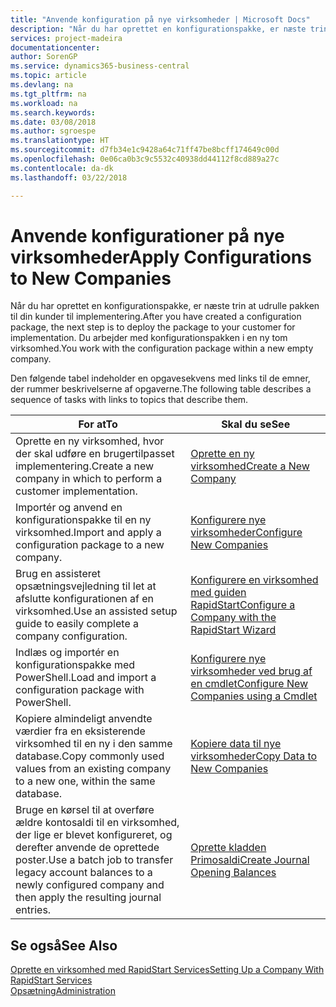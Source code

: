 ```yaml
---
title: "Anvende konfiguration på nye virksomheder | Microsoft Docs"
description: "Når du har oprettet en konfigurationspakke, er næste trin at udrulle pakken til din kunder til implementering. Du kan bruge konfigurationen med en ny tom virksomhed."
services: project-madeira
documentationcenter: 
author: SorenGP
ms.service: dynamics365-business-central
ms.topic: article
ms.devlang: na
ms.tgt_pltfrm: na
ms.workload: na
ms.search.keywords: 
ms.date: 03/08/2018
ms.author: sgroespe
ms.translationtype: HT
ms.sourcegitcommit: d7fb34e1c9428a64c71ff47be8bcff174649c00d
ms.openlocfilehash: 0e06ca0b3c9c5532c40938dd44112f8cd889a27c
ms.contentlocale: da-dk
ms.lasthandoff: 03/22/2018

---
```

# <a name="apply-configurations-to-new-companies"></a><span data-ttu-id="04b3c-104">Anvende konfigurationer på nye virksomheder</span><span class="sxs-lookup"><span data-stu-id="04b3c-104">Apply Configurations to New Companies</span></span>
<span data-ttu-id="04b3c-105">Når du har oprettet en konfigurationspakke, er næste trin at udrulle pakken til din kunder til implementering.</span><span class="sxs-lookup"><span data-stu-id="04b3c-105">After you have created a configuration package, the next step is to deploy the package to your customer for implementation.</span></span> <span data-ttu-id="04b3c-106">Du arbejder med konfigurationspakken i en ny tom virksomhed.</span><span class="sxs-lookup"><span data-stu-id="04b3c-106">You work with the configuration package within a new empty company.</span></span>  

 <span data-ttu-id="04b3c-107">Den følgende tabel indeholder en opgavesekvens med links til de emner, der rummer beskrivelserne af opgaverne.</span><span class="sxs-lookup"><span data-stu-id="04b3c-107">The following table describes a sequence of tasks with links to topics that describe them.</span></span>

|<span data-ttu-id="04b3c-108">**For at**</span><span class="sxs-lookup"><span data-stu-id="04b3c-108">**To**</span></span>|<span data-ttu-id="04b3c-109">**Skal du se**</span><span class="sxs-lookup"><span data-stu-id="04b3c-109">**See**</span></span>|  
|------------|-------------|  
|<span data-ttu-id="04b3c-110">Oprette en ny virksomhed, hvor der skal udføre en brugertilpasset implementering.</span><span class="sxs-lookup"><span data-stu-id="04b3c-110">Create a new company in which to perform a customer implementation.</span></span>|[<span data-ttu-id="04b3c-111">Oprette en ny virksomhed</span><span class="sxs-lookup"><span data-stu-id="04b3c-111">Create a New Company</span></span>](admin-how-to-create-a-new-company.md)|  
|<span data-ttu-id="04b3c-112">Importér og anvend en konfigurationspakke til en ny virksomhed.</span><span class="sxs-lookup"><span data-stu-id="04b3c-112">Import and apply a configuration package to a new company.</span></span>|[<span data-ttu-id="04b3c-113">Konfigurere nye virksomheder</span><span class="sxs-lookup"><span data-stu-id="04b3c-113">Configure New Companies</span></span>](admin-how-to-configure-new-companies.md)|  
|<span data-ttu-id="04b3c-114">Brug en assisteret opsætningsvejledning til let at afslutte konfigurationen af en virksomhed.</span><span class="sxs-lookup"><span data-stu-id="04b3c-114">Use an assisted setup guide to easily complete a company configuration.</span></span>|[<span data-ttu-id="04b3c-115">Konfigurere en virksomhed med guiden RapidStart</span><span class="sxs-lookup"><span data-stu-id="04b3c-115">Configure a Company with the RapidStart Wizard</span></span>](admin-how-to-configure-a-company-with-the-rapidstart-wizard.md)|
|<span data-ttu-id="04b3c-116">Indlæs og importér en konfigurationspakke med PowerShell.</span><span class="sxs-lookup"><span data-stu-id="04b3c-116">Load and import a configuration package with PowerShell.</span></span>|[<span data-ttu-id="04b3c-117">Konfigurere nye virksomheder ved brug af en cmdlet</span><span class="sxs-lookup"><span data-stu-id="04b3c-117">Configure New Companies using a Cmdlet</span></span>](admin-how-to-configure-new-companies-using-a-cmdlet.md)|
|<span data-ttu-id="04b3c-118">Kopiere almindeligt anvendte værdier fra en eksisterende virksomhed til en ny i den samme database.</span><span class="sxs-lookup"><span data-stu-id="04b3c-118">Copy commonly used values from an existing company to a new one, within the same database.</span></span>|[<span data-ttu-id="04b3c-119">Kopiere data til nye virksomheder</span><span class="sxs-lookup"><span data-stu-id="04b3c-119">Copy Data to New Companies</span></span>](admin-how-to-copy-data-to-new-companies.md)|  
|<span data-ttu-id="04b3c-120">Bruge en kørsel til at overføre ældre kontosaldi til en virksomhed, der lige er blevet konfigureret, og derefter anvende de oprettede poster.</span><span class="sxs-lookup"><span data-stu-id="04b3c-120">Use a batch job to transfer legacy account balances to a newly configured company and then apply the resulting journal entries.</span></span>|[<span data-ttu-id="04b3c-121">Oprette kladden Primosaldi</span><span class="sxs-lookup"><span data-stu-id="04b3c-121">Create Journal Opening Balances</span></span>](admin-how-to-create-journal-opening-balances.md)|  

## <a name="see-also"></a><span data-ttu-id="04b3c-122">Se også</span><span class="sxs-lookup"><span data-stu-id="04b3c-122">See Also</span></span>  
[<span data-ttu-id="04b3c-123">Oprette en virksomhed med RapidStart Services</span><span class="sxs-lookup"><span data-stu-id="04b3c-123">Setting Up a Company With RapidStart Services</span></span>](admin-set-up-a-company-with-rapidstart.md)  
[<span data-ttu-id="04b3c-124">Opsætning</span><span class="sxs-lookup"><span data-stu-id="04b3c-124">Administration</span></span>](admin-setup-and-administration.md)

